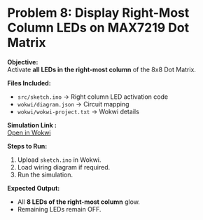 # Problem 8: Display Right-Most Column LEDs on MAX7219 Dot Matrix

**Objective:**  
Activate **all LEDs in the right-most column** of the 8x8 Dot Matrix.

**Files Included:**  
- `src/sketch.ino` → Right column LED activation code  
- `wokwi/diagram.json` → Circuit mapping  
- `wokwi/wokwi-project.txt` → Wokwi details  

**Simulation Link :**  
[Open in Wokwi](https://wokwi.com/projects/445862619472087041)

**Steps to Run:**  
1. Upload `sketch.ino` in Wokwi.  
2. Load wiring diagram if required.  
3. Run the simulation.

**Expected Output:**  
- All **8 LEDs of the right-most column** glow.  
- Remaining LEDs remain OFF.
